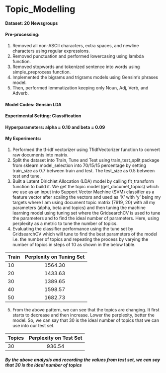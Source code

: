 # Topic_Modelling

#### Dataset: 20 Newsgroups

#### Pre-processing:
1. Removed all non-ASCII characters, extra spaces, and newline characters using
regular expressions.
2. Removed punctuation and performed lowercasing using lambda function. 
3. Removed stopwords and tokenized sentence into words using simple_preprocess
function.
4. Implemented the bigrams and trigrams models using Gensim’s phrases model.
5. Then, performed lemmatization keeping only Noun, Adj, Verb, and Adverb.


#### Model Codes: Gensim LDA

#### Experimental Setting: Classification

#### Hyperparameters: alpha = 0.10 and beta = 0.09 

#### My Experiments:
1. Performed the tf-idf vectorizer using TfidfVectorizer function to convert raw 
documents into matrix.
2. Split the dataset into Train, Tune and Test using train_test_split package from 
sklearn.model_selection into 70/15/15 percentage by setting train_size as 0.7 between 
train and test. The test_size as 0.5 between test and tune.
3. Built a Latent Dirichlet Allocation (LDA) model by calling fit_transform function to 
build it. We get the topic model (get_documet_topics) which we use as an input into 
Support Vector Machine (SVM) classifier as a feature vector after scaling the vectors
and used as ‘X’ with ‘y’ being my targets where I am using document topic matrix (7919, 20) with all my parameters (alpha, beta and topics) and then tuning the machine 
learning model using tuning set where the GridsearchCV is used to tune the parameters
and to find the ideal number of parameters. Here, using perplexity as a metric to tune 
the number of topics.
4. Evaluating the classifier performance using the tune set by GridsearchCV which will 
tune to find the best parameters of the model i.e. the number of topics and repeating the 
process by varying the number of topics in steps of 10 as shown in the below table.

| Train        | Perplexity on Tuning Set |
| ------------- |:-------------:| 
| 10 | 1564.30 |
| 20 | 1433.63 |
| 30 | 1389.65 |
| 40 | 1598.57 |
| 50 | 1682.73 |

5. From the above pattern, we can see that the topics are changing. It first starts to 
decrease and then increase. Lower the perplexity, better the model. So, we can say that 
30 is the ideal number of topics that we can use into our test set.

| Topics        | Perplexity on Test Set |
| ------------- |:-------------:| 
| 30 | 936.54 |

##### By the above analysis and recording the values from test set, we can say that 30 is the ideal number of topics
 


